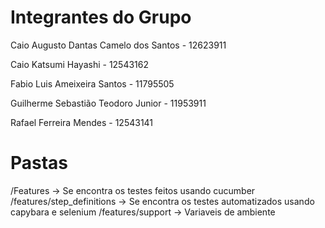 # Integrantes do Grupo

Caio Augusto Dantas Camelo dos Santos - 12623911

Caio Katsumi Hayashi - 12543162

Fabio Luis Ameixeira Santos - 11795505

Guilherme Sebastião Teodoro Junior - 11953911

Rafael Ferreira Mendes - 12543141

# Pastas
/Features -> Se encontra os testes feitos usando cucumber
/features/step_definitions -> Se encontra os testes automatizados usando capybara e selenium
/features/support -> Variaveis de ambiente
